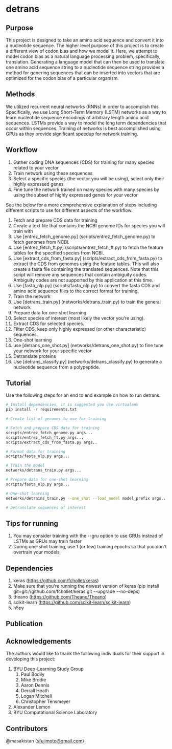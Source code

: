 # detrans

## Purpose

This project is designed to take an amino acid sequence and convert it into a nucleotide sequence.
The higher level purpose of this project is to create a different view of codon bias and how we model it.
Here, we attempt to model codon bias as a natural language processing problem, specifically, translation.
Generating a language model that can then be used to translate one amino acid sequence string to a nucleotide sequence string provides a method for genering sequences that can be inserted into vectors that are optimized for the codon bias of a particular organism.

## Methods

We utilized recurrent neural networks (RNNs) in order to accomplish this.
Specifically, we use Long Short-Term Memory (LSTM) networks as a way to learn nucleotide sequence encodings of arbitrary length amino acid sequences.
LSTMs provide a way to model the long term dependencies that occur within sequences.
Training of networks is best accomplished using GPUs as they provide significant speedup for network training.

## Workflow

1. Gather coding DNA sequences (CDS) for training for many species related to your vector
1. Train network using these sequences
1. Select a specific species (the vector you will be using), select only their highly expressed genes
1. Fine tune the network trained on many species with many species by using the subset of highly expressed genes for your vector

See the below for a more comprehensive explanation of steps including different scripts to use for different aspects of the workflow.

1. Fetch and prepare CDS data for training
  1. Create a text file that contains the NCBI genome IDs for species you will train with
  1. Use [entrez_fetch_genome.py] (scripts/entrez_fetch_genome.py) to fetch genomes from NCBI.
  1. Use [entrez_fetch_ft.py] (scripts/entrez_fetch_ft.py) to fetch the feature tables for the specified species from NCBI.
  1. Use [extract_cds_from_fasta.py] (scripts/extract_cds_from_fasta.py) to extract the CDS from genomes using the feature tables. This will also create a fasta file containing the translated sequences. Note that this script will remove any sequences that contain ambiguity codes. Ambiguity codes are not supported by this application at this time.
  1. Use [fasta_nlp.py] (scripts/fasta_nlp.py) to convert the fasta CDS and amino acid sequence files to the correct format for training.
1. Train the network
  1. Use [detrans_train.py] (networks/detrans_train.py) to train the general network
1. Prepare data for one-shot learning
  1. Select species of interest (most likely the vector you're using).
  1. Extract CDS for selected species.
  1. Filter CDS, keep only highly expressed (or other characteristic) sequences.
1. One-shot learning
  1. use [detrans_one_shot.py] (networks/detrans_one_shot.py) to fine tune your network for your specific vector
1. Detranslate proteins
  1. Use [detrans_classify.py] (networks/detrans_classify.py) to generate a nucleotide sequence from a polypeptide.

## Tutorial

Use the following steps for an end to end example on how to run detrans.

```bash
# Install dependencies, it is suggested you use virtualenv
pip install -r requirements.txt

# Create list of genomes to use for training

# Fetch and prepare CDS data for training
scripts/entrez_fetch_genome.py args...
scripts/entrez_fetch_ft.py args...
scripts/extract_cds_from_fasta.py args..

# Format data for training
scripts/fasta_nlp.py args...

# Train the model
networks/detrans_train.py args...

# Prepare data for one-shot learning
scripts/fasta_nlp.py args...

# One-shot learning
networks/detrains_train.py --one_shot --load_model model_prefix args...

# Detranslate sequences of interest
```

## Tips for running

1. You may consider training with the --gru option to use GRUs instead of LSTMs as GRUs may train faster
1. During one-shot training, use 1 (or few) training epochs so that you don't overtrain your models

## Dependencies

1. keras (https://github.com/fchollet/keras)
  1. Make sure that you're running the newest version of keras (pip install git+git://github.com/fchollet/keras.git --upgrade --no-deps)
1. theano (https://github.com/Theano/Theano)
1. scikit-learn (https://github.com/scikit-learn/scikit-learn)
1. h5py

## Publication

## Acknowledgements

The authors would like to thank the following individuals for their support in developing this project:

1. BYU Deep-Learning Study Group
    1. Paul Bodily
    1. Mike Brodie
    1. Aaron Dennis
    1. Derrall Heath
    1. Logan Mitchell
    1. Christopher Tensmeyer
1. Alexander Lemon
1. BYU Computational Science Laboratory

## Contributors
@masakistan (sfujimoto@gmail.com)
